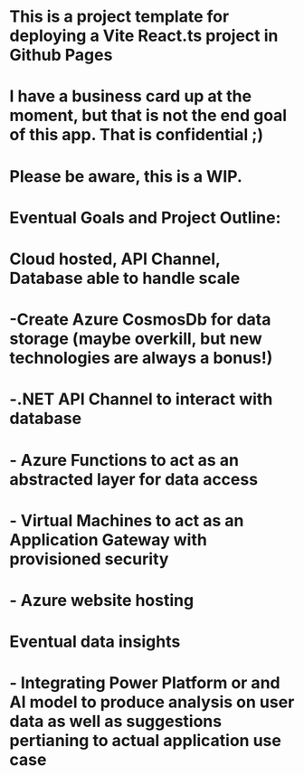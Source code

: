 ﻿# This is a project template for deploying a Vite React.ts project in Github Pages

# I have a business card up at the moment, but that is not the end goal of this app. That is confidential ;)

 # Please be aware, this is a WIP.

 # Eventual Goals and Project Outline:

# Cloud hosted, API Channel, Database able to handle scale
 # -Create Azure CosmosDb for data storage (maybe overkill, but new technologies are always a bonus!)
 # -.NET API Channel to interact with database
 # - Azure Functions to act as an abstracted layer for data access
 # - Virtual Machines to act as an Application Gateway with provisioned security
 # - Azure website hosting

# Eventual data insights
  # - Integrating Power Platform or and AI model to produce analysis on user data as well as suggestions pertianing to actual application use case
